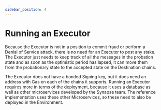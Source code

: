 ```yaml
---
sidebar_position: 4
---
```


# Running an Executor

Because the Executor is not in a position to commit fraud or perform a Denial of Service attack, there is no need for an Executor to post any stake. The Executor just needs to keep track of all the messages in the probation state and as soon as the optimistic period has lapsed, it can move them from the probationary state to the accepted state on the Destination chains.

The Executor does not have a bonded Signing key, but it does need an address with Gas on each of the chains it supports.
Running an Executor requires more in terms of the deployment, because it uses a database as well as other microservices developed by the Synapse team. The reference implementation uses these other Microservices, so these need to also be deployed in the Environment.
